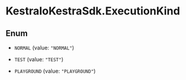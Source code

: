 # KestraIoKestraSdk.ExecutionKind

## Enum


* `NORMAL` (value: `"NORMAL"`)

* `TEST` (value: `"TEST"`)

* `PLAYGROUND` (value: `"PLAYGROUND"`)


